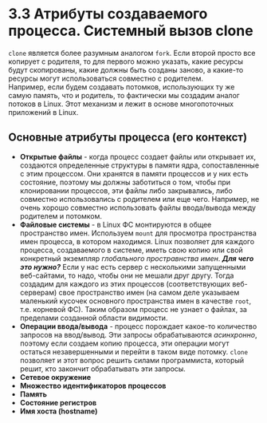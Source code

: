 # 3.3 Атрибуты создаваемого процесса. Системный вызов clone  
`clone` является более разумным аналогом `fork`. Если второй просто все копирует с родителя, то для первого можно указать, какие ресурсы будут скопированы, 
какие должны быть созданы заново, а какие-то ресурсы могут использоваться совместно с родителем.  
Например, если будем создавать потомков, использующих ту же самую память, что и родитель, то фактически мы создадим аналог потоков в Linux.
 Этот механизм и лежит в основе многопоточных приложений в Linux.  
 ## Основные атрибуты процесса (его контекст)   
 + **Открытые файлы** - когда процесс создает файлы или открывает их, создаются определенные структуры в памяти ядра, сопоставленные с этим процессом.
 Они хранятся в памяти процессов и у них есть состояние, поэтому мы должны заботиться о том, чтобы при клонировании процессов, эти файлы либо закрывались,
либо совместно использовались с родителем или еще чего. Например, не очень хорошо совместно использовать файлы ввода/вывода между родителем и потомком.  
 + **Файловые системы** - в Linux ФС монтируются в общее пространство имен. Используем `mount` для просмотра пространства имен процесса, в котором находимся.
Linux позволяет для каждого процесса, создаваемого в системе, иметь свою копию или свой конкретный экземпляр *глобального простравнства имен*.
***Для чего это нужно?*** Если у нас есть сервер с несколькими запущенными веб-сайтами, то надо, чтобы они не мешали друг другу.
Тогда создадим для каждого из этих процессов (соответствующих веб-серверам) свое пространство имен
(на самом деле указываем маленький кусочек основного пространства имен в качестве `root`, т.е. корневой ФС).
Таким образом процесс не узнает о файлах, за пределами созданной области видимости.  
 + **Операции ввода/вывода** - процесс порождает какое-то количество запросов на ввод/вывод.
Эти запросы обрабатываются *асинхронно*, поэтому если создаем копию процесса, эти операции могут остаться незавершенными и перейти в таком виде потомку.
`clone` позволяет и этот вопрос решить силами программиста, который решит, кто закончит обрабатывать эти запросы.    
 + **Сетевое окружение**
 + **Множество идентификаторов процессов**
 + **Память**
 + **Состояние регистров**
 + **Имя хоста (hostname)**
